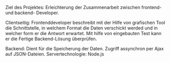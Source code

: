 Ziel des Projektes:
Erleichterung der Zusammenarbeit zwischen frontend- und backend- Developer.

Clientseitig:
Frontenddeveloper beschreibt mit der Hilfe von grafischen Tool die Schnittstelle, in welchem Format die Daten verschickt werded und in welcher form er die Antwort erwartet.
Mit hilfe von eingebauten Test kann er die Fertige Backend-Lösung überprüfen. 

Backend:
Dient für die Speicherung der Daten. Zugriff assynchron per Ajax auf JSON-Dateien.
Servertechnologie: Node.js
